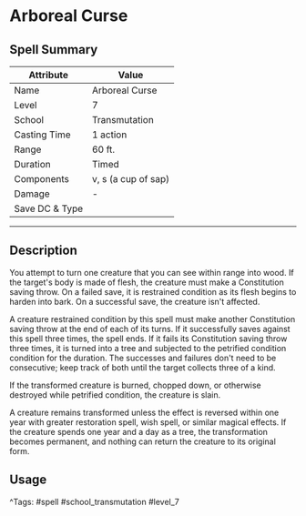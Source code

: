 # Arboreal Curse

## Spell Summary

| Attribute        | Value                  |
|------------------|------------------------|
| Name             | Arboreal Curse                 |
| Level            | 7                |
| School           | Transmutation          |
| Casting Time     | 1 action              |
| Range            | 60 ft.            |
| Duration         | Timed             |
| Components       | v, s (a cup of sap)             |
| Damage           | -               |
| Save DC & Type   |              |

---

## Description

You attempt to turn one creature that you can see within range into wood. If the target's body is made of flesh, the creature must make a Constitution saving throw. On a failed save, it is restrained condition as its flesh begins to harden into bark. On a successful save, the creature isn't affected.

A creature restrained condition by this spell must make another Constitution saving throw at the end of each of its turns. If it successfully saves against this spell three times, the spell ends. If it fails its Constitution saving throw three times, it is turned into a tree and subjected to the petrified condition condition for the duration. The successes and failures don't need to be consecutive; keep track of both until the target collects three of a kind.

If the transformed creature is burned, chopped down, or otherwise destroyed while petrified condition, the creature is slain.

A creature remains transformed unless the effect is reversed within one year with greater restoration spell, wish spell, or similar magical effects. If the creature spends one year and a day as a tree, the transformation becomes permanent, and nothing can return the creature to its original form.

## Usage


^Tags: #spell #school_transmutation #level_7